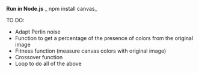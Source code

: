 **Run in Node.js**
_
npm install canvas_

TO DO:

- Adapt Perlin noise
- Function to get a percentage of the presence of colors from the original image
- Fitness function (measure canvas colors with original image)
- Crossover function
- Loop to do all of the above
